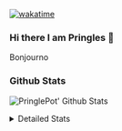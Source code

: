 [![wakatime](https://wakatime.com/badge/user/abd317df-612e-44b4-8787-15db7b574b2f.svg)](https://wakatime.com/@abd317df-612e-44b4-8787-15db7b574b2f)
### Hi there I am Pringles 👋

Bonjourno

### Github Stats
![PringlePot' Github Stats](https://github-readme-stats.vercel.app/api?username=PringlePot&show_icons=true&theme=dark&count_private=true)

<details>
  <summary>Detailed Stats</summary>
    
<!--START_SECTION:waka-->
![Code Time](http://img.shields.io/badge/Code%20Time-447%20hrs%2041%20mins-blue)

![Profile Views](http://img.shields.io/badge/Profile%20Views-0-blue)

![Lines of code](https://img.shields.io/badge/From%20Hello%20World%20I%27ve%20Written-110%20Thousand%20lines%20of%20code-blue)

**🐱 My GitHub Data** 

> 🏆 230 Contributions in the Year 2022
 > 
> 📦 90.7 kB Used in GitHub's Storage 
 > 
> 🚫 Not Opted to Hire
 > 
> 📜 10 Public Repositories 
 > 
> 🔑 11 Private Repositories  
 > 
**I'm an Early 🐤** 

```text
🌞 Morning    153 commits    ████░░░░░░░░░░░░░░░░░░░░░   17.81% 
🌆 Daytime    342 commits    ██████████░░░░░░░░░░░░░░░   39.81% 
🌃 Evening    364 commits    ██████████░░░░░░░░░░░░░░░   42.37% 
🌙 Night      0 commits      ░░░░░░░░░░░░░░░░░░░░░░░░░   0.0%

```
📅 **I'm Most Productive on Sunday** 

```text
Monday       167 commits    ████░░░░░░░░░░░░░░░░░░░░░   19.44% 
Tuesday      83 commits     ██░░░░░░░░░░░░░░░░░░░░░░░   9.66% 
Wednesday    99 commits     ███░░░░░░░░░░░░░░░░░░░░░░   11.53% 
Thursday     112 commits    ███░░░░░░░░░░░░░░░░░░░░░░   13.04% 
Friday       81 commits     ██░░░░░░░░░░░░░░░░░░░░░░░   9.43% 
Saturday     141 commits    ████░░░░░░░░░░░░░░░░░░░░░   16.41% 
Sunday       176 commits    █████░░░░░░░░░░░░░░░░░░░░   20.49%

```


📊 **This Week I Spent My Time On** 

```text
⌚︎ Time Zone: Europe/Amsterdam

💬 Programming Languages: 
Go                       3 hrs 21 mins       ██████████████░░░░░░░░░░░   59.02% 
TypeScript               2 hrs 18 mins       ██████████░░░░░░░░░░░░░░░   40.56% 
Text                     0 secs              ░░░░░░░░░░░░░░░░░░░░░░░░░   0.14% 
Bash                     0 secs              ░░░░░░░░░░░░░░░░░░░░░░░░░   0.09% 
go.mod                   0 secs              ░░░░░░░░░░░░░░░░░░░░░░░░░   0.07%

🔥 Editors: 
GoLand                   3 hrs 22 mins       ██████████████░░░░░░░░░░░   59.33% 
WebStorm                 2 hrs 18 mins       ██████████░░░░░░░░░░░░░░░   40.67%

🐱‍💻 Projects: 
Backend                  3 hrs 22 mins       ██████████████░░░░░░░░░░░   59.33% 
Frontend                 2 hrs 18 mins       ██████████░░░░░░░░░░░░░░░   40.67%

💻 Operating System: 
Windows                  5 hrs 41 mins       █████████████████████████   100.0%

```

**I Mostly Code in Java** 

```text
Java                     7 repos             ███████████░░░░░░░░░░░░░░   43.75% 
JavaScript               2 repos             ███░░░░░░░░░░░░░░░░░░░░░░   12.5% 
TypeScript               2 repos             ███░░░░░░░░░░░░░░░░░░░░░░   12.5% 
Python                   1 repo              █░░░░░░░░░░░░░░░░░░░░░░░░   6.25% 
Kotlin                   1 repo              █░░░░░░░░░░░░░░░░░░░░░░░░   6.25%

```


**Timeline**

![Chart not found](https://raw.githubusercontent.com/PringlePot/PringlePot/main/charts/bar_graph.png) 


 Last Updated on 09/03/2022 00:43:12 UTC
<!--END_SECTION:waka-->

</details>
